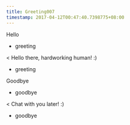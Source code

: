 ```yaml
---
title: Greeting007
timestamp: 2017-04-12T00:47:40.7398775+08:00
---
```


Hello
* greeting

< Hello there, hardworking human! :)
* greeting

Goodbye
* goodbye

< Chat with you later! :)
* goodbye
